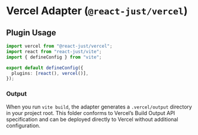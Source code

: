 # Vercel Adapter (`@react-just/vercel`)

## Plugin Usage

```ts [vite.config.ts] {1,6}
import vercel from "@react-just/vercel";
import react from "react-just/vite";
import { defineConfig } from "vite";

export default defineConfig({
  plugins: [react(), vercel()],
});
```

### Output

When you run `vite build`, the adapter generates a `.vercel/output` directory in your project root. This folder conforms to Vercel’s Build Output API specification and can be deployed directly to Vercel without additional configuration.
